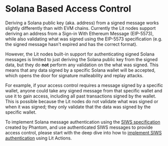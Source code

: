 # Solana Based Access Control

Deriving a Solana public key (aka. address) from a signed message works slightly differently than with EVM chains. Currently the Lit nodes support deriving an address from a Sign-in With Ethereum Message (EIP-5573), while also validating what was signed using the EIP-5573 specification (e.g. the signed message hasn't expired and has the correct format).

However, the Lit nodes built-in support for authenticating signed Solana messages is limited to just deriving the Solana public key from the signed data, but they do **not** perform any validation on the what was signed. This means that any data signed by a specific Solana wallet will be accepted, which opens the door for signature malleability and replay attacks.

For example, if your access control requires a message signed by a specific wallet, anyone could take any signed message from that specific wallet and use it to gain access, including all past transactions signed by the wallet. This is possible because the Lit nodes do not validate what was signed or when it was signed; they only validate that the data was signed by the specific wallet.

To implement Solana message authentication using the [SIWS specification](https://github.com/phantom/sign-in-with-solana/tree/main) created by Phantom, and use authenticated SIWS messages to provide access control, please start with the deep dive into how to [implement SIWS authentication](./implementing-siws.md) using Lit Actions.
